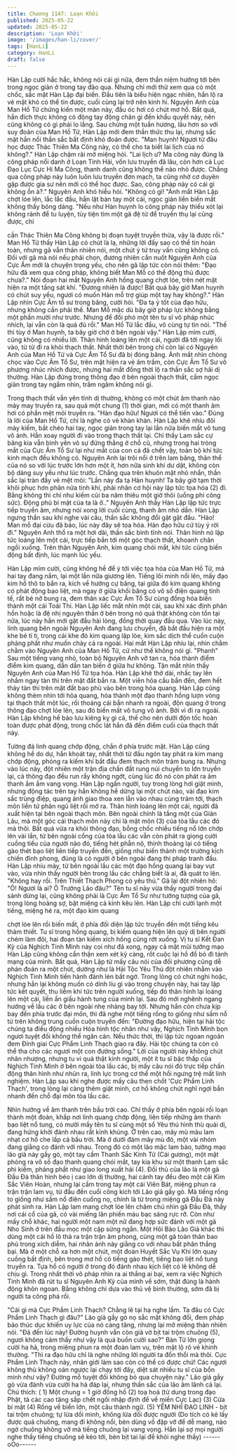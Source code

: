 ```yaml
---
title: Chương 1147: Loạn Khởi
published: 2025-05-22
updated: 2025-05-22
description: 'Loạn Khởi'
image: '/images/han-li/cover/'
tags: [HanLi]
category: HanLi
draft: false
---
```


Hàn Lập cười hắc hắc, không nói cái gì nữa, đem thần niệm
hướng tới bên trong ngọc giản ở trong tay đảo qua.
Nhưng chỉ mới thử xem qua có một chốc, sắc mặt Hàn Lập đại
biến. Đầu tiên là biểu hiện ngạc nhiên, hắn lộ ra vẻ mặt khó có thể
tin được, cuối cùng lại trở nên kinh hỉ.
Nguyên Anh của Man Hồ Tử chứng kiến một màn này, đầu óc hơi
có chút mơ hồ.
Bất quá, hắn đích thực không có động tay động chân gì đến khẩu
quyết này, nên cũng không có gì phải lo lắng.
Sau chừng một tuần hương, lâu hơn so với suy đoán của Man Hồ
Tử, Hàn Lập mới đem thần thức thu lại, nhưng sắc mặt hắn nổi
thần sắc bất định khó đoán được.
"Man huynh! Ngươi từ đâu học được Thác Thiên Ma Công này, có
thể cho ta biết lai lịch của nó không?." Hàn Lập chậm rãi mở
miệng hỏi.
"Lai lịch ư? Ma công này đúng là công pháp nổi danh ở Loạn Tinh
Hải, vốn lưu truyền đã lâu, còn hơn cả Lục Đạo Lục Cực Hi Ma
Công, thanh danh cũng không thể nào nhỏ được. Chẳng qua
công pháp này luôn luôn lưu truyền đơn mạch, ta cũng nhờ cơ
duyên gặp được gia sư nên mới có thể học được. Sao, công pháp
này có cái gì không ổn à?." Nguyên Anh khó hiểu hỏi.
"Không có gì! "Ánh mắt Hàn Lập chợt lóe lên, lắc lắc đầu, hắn lật
bàn tay một cái, ngọc giản liền biến mất không thấy bóng dáng.
"Nếu như Hàn huynh lo công pháp này thiếu xót lại không rảnh để
tu luyện, tùy tiện tìm một gã đệ tử để truyền thụ lại cũng được, chỉ

cần Thác Thiên Ma Công không bị đoạn tuyệt truyền thừa, vậy là
được rồi."
Man Hồ Tử thấy Hàn Lập có chút là lạ, những lời đấy sao có thể
tin hoàn toàn, nhưng gã vẫn thản nhiên nói, một chút ý tứ truy vấn
cũng không có.
Đối với gã mà nói nếu phải chọn, đương nhiên cắn nuốt Nguyên
Anh của Cực Âm mới là chuyện trọng yếu, cho nên gã lập tức còn
nói thêm:
"Đạo hữu đã xem qua công pháp, không biết Man Mỗ có thể động
thủ được chưa?."
Nói đoạn hai mắt Nguyên Anh hồng quang chợt lóe, trên nét mặt
hiện ra một tầng sát khí.
"Đương nhiên là được! Bất quá bây giờ Man huynh có chút suy
yếu, ngươi có muốn Hàn mỗ trợ giúp một tay hay không?."
Hàn Lập nhìn Cực Âm tổ sư trong băng, cười hỏi.
"Đa tạ ý tốt của đạo hữu, nhưng không cần phải thế. Man Mỗ mặc
dù bây giờ pháp lực không bằng một phần mười như trước.
Nhưng để đối phó một tên tu sĩ vô pháp nhúc nhích, lại vẫn còn là
quá đủ rồi." Man Hồ Tử lắc đầu, vô cùng tự tin nói.
"Thế thì tùy ở Man huynh, ta bây giờ chờ ở bên ngoài vậy."
Hàn Lập mỉm cười, cũng không có nhiều lời. Thân hình loáng lên
một cái, người đã tới ngay lối vào, từ từ đi ra khỏi thạch thất.
Nhất thời bên trong chỉ còn lại có Nguyên Anh của Man Hồ Tử và
Cực Âm Tổ Sư đã bị đóng băng.
Ánh mắt nhìn chòng chọc vào Cực Âm Tổ Sư, trên mặt hiện ra vẻ
âm trầm, còn Cực Âm Tổ Sư vô phương nhúc nhích được, nhưng
hai mắt đồng thời lộ ra thần sắc sợ hãi dị thường. Hàn Lập đứng
trong thông đạo ở bên ngoài thạch thất, cầm ngọc giản trong tay
ngắm nhìn, trầm ngâm không nói gì.

Trong thạch thất vẫn yên tĩnh dị thường, không có một chút âm
thanh nào mảy may truyền ra, sau quá một chung (1) thời gian,
mới có một thanh âm hơi có phần mệt mỏi truyền ra.
"Hàn đạo hữu! Ngươi có thể tiến vào." Đúng là lời của Man Hồ
Tử, chỉ là nghe có vẻ khàn khàn.
Hàn Lập khẽ nhíu đôi mày kiếm, bắt chéo hai tay, ngọc giản trong
tay lại lần nữa biến mất vô tung vô ảnh.
Hắn xoay người đi vào trong thạch thất lại.
Chỉ thấy Lam sắc cự băng kia vẫn bình yên vô sự đứng thẳng ở
chỗ cũ, nhưng trong hai tròng mắt của Cực Âm Tổ Sư lại như mắt
của con cá đã chết vậy, toàn bộ khí tức kinh mạch đều không có.
Nguyên Anh lại trôi nổi ở trên lam băng, thân thể của nó so với lúc
trước lớn hơn một ít, hơn nữa sinh khí dư dật, không còn bộ dáng
suy yếu như lúc trước. Chẳng qua trên khuôn mặt nhỏ nhắn, thần
sắc lại tràn đầy vẻ mệt mỏi:
"Lần này đa tạ Hàn huynh! Ta bây giờ tạm thời khôi phục hơn
phân nửa tinh khí, phải nhân cơ hội này lập tức tọa hóa (2) đi.
Bằng không thì chỉ như kiếm củi ba năm thiêu một giờ thôi (uổng
phí công sức). Động phủ bí mật của ta là ở.." Nguyên Anh thấy
Hàn Lập lập tức trực tiếp truyền âm, nhưng nói xong lời cuối
cùng, thanh âm nhỏ dần.
Hàn Lập ngưng thần sau khi nghe vài câu, thần sắc không đổi gật
gật đầu.
"Hảo! Man mỗ đại cừu đã báo, lúc này đây sẽ tọa hóa. Hàn đạo
hữu cứ tùy ý rời đi." Nguyên Anh thổ ra một hơi dài, thần sắc bình
tĩnh nói. Thân hình nó lập tức loáng lên một cái, trực tiếp bắn tới
một góc thạch thất, khoanh chân ngồi xuống.
Trên thân Nguyên Anh, kim quang chói mắt, khí tức cũng biến
động bất định, lúc mạnh lúc yếu.

Hàn Lập mỉm cười, cũng không hề để ý tới việc tọa hóa của Man
Hồ Tử, mà hai tay đang nắm, lại một lần nữa giương lên.
Tiếng lôi minh nổi lên, mấy đạo kim hồ thô to bắn ra, kích về
hướng cự băng, tại giữa đó kim quang không có phát động bạo
liệt, mà ngay ở giữa khối băng có vô số điện quang tinh tế, rất bé
nở bung ra, đem thân xác Cực Âm Tổ Sư cùng đồng hóa biến
thành một cái Toái Thi.
Hàn Lập liếc mắt nhìn một cái, sau khi xác định phân hồn hoặc là
đệ nhị nguyên thần ở bên trong nó quả thật không còn tồn tại
nữa, lúc này hắn mới gật đầu hài lòng, đồng thời quay đầu qua.
Vào lúc này, linh quang bên ngoài Nguyên Anh đang lưu chuyển,
đã bắt đầu hiện ra một khe bé tí ti, trong cái khe đó kim quang lập
lòe, kim sắc dịch thể cuồn cuộn phảng phất như muốn chảy cả ra
ngoài.
Hai mắt Hàn Lập nhíu lại, nhìn chằm chằm vào Nguyên Anh của
Man Hồ Tử, cứ như thế không nói gì.
"Phanh" Sau một tiếng vang nhỏ, toàn bộ Nguyên Anh vỡ tan ra,
hóa thành điểm điểm kim quang, dần dần tan biến ở giữa hư
không.
Tận mắt nhìn thấy Nguyên Anh của Man Hồ Tử tọa hóa. Hàn Lập
khẽ thở dài, nhấc tay lên nhắm ngay tàn thi trên mặt đất bắn ra.
Một viên hỏa cầu bắn đến, đem hết thảy tàn thi trên mặt đất bao
phủ vào bên trong hỏa quang.
Hàn Lập cũng không thèm nhìn tới hỏa quang, hóa thành một đạo
thanh hồng lượn vòng tại thạch thất một lúc, rồi thoáng cái bắn
nhanh ra ngoài, độn quang ở trong thông đạo chợt lóe lên, sau đó
biến mất vô tung vô ảnh.
Bởi vì đi ra ngoài. Hàn Lập không hề bảo lưu kiêng kỵ gì cả, thế
cho nên dưới độn tốc hoàn toàn được phát động, trong chốc lát
hắn đã đến điểm cuối của thạch thất này.

Tường đá linh quang chớp động, chắn ở phía trước mặt.
Hàn Lập cũng không hề do dự, hắn khoát tay, nhất thời từ đầu
ngón tay phát ra kim mang chớp động, phóng ra kiếm khí bắt đầu
đem thạch môn trảm bung ra.
Nhưng vào lúc này, đột nhiên một trận địa chấn đất rung núi
chuyển to lớn truyền lại, cả thông đạo đều run rẩy không ngớt,
cùng lúc đó nó còn phát ra âm thanh ầm ầm vang vọng.
Hàn Lập ngẩn người, tuy trong lòng hơi giật mình, nhưng động
tác trên tay hắn không hề dừng lại một chút nào, vài đạo kim sắc
trùng điệp, quang ảnh giao thoa xen lẫn vào nhau cùng trảm tới,
thạch môn liền tứ phân ngũ liệt rồi mở ra.
Thân hình loáng lên một cái, người đã xuất hiện tại bên ngoài
thạch môn.
Bên ngoài chính là tầng một của Giản Lâu, mà một góc cái thạch
môn này chỉ là mật môn (3) của tòa lầu các đó mà thôi.
Bất quá vừa ra khỏi thông đạo, bỗng chốc nhiều tiếng nổ lớn
chớp lên vài lần, từ bên ngoài cổng của tòa lầu các vẫn còn phát
ra giọng cười cuồng tiếu của người nào đó, tiếng hét phẫn nộ,
thỉnh thoảng lại có tiếng gào thét bạo liệt liên tiếp truyền đến,
giống như biến thành một trường kịch chiến đỉnh phong, đúng là
có người ở bên ngoài đang thi pháp tranh đấu.
Hàn Lập nhíu mày, từ bên ngoài lầu các một đạo hồng quang lại
bay vụt vào, vừa nhìn thấy người bên trong lầu các chẳng biết là
ai, đã quát to lên.
"Không hay rồi. Trên Thiết Thạch Phong có yêu thú." Gã lại đột
nhiên hô: "Ô! Ngươi là ai? Ô Trường Lão đâu?"
Tên tu sĩ này vừa thấy người trong đại sảnh dừng lại, cũng không
phải là Cực Âm Tổ Sư như tưởng tượng của gã, trong lòng hoảng
sợ, bật miệng cả kinh kêu lên.
Hàn Lập chỉ cười lạnh một tiếng, miệng hé ra, một đạo kim quang

chợt lóe lên rồi biến mất, ở phía đối diện lập tức truyền đến một
tiếng kêu thảm thiết.
Tu sĩ trong hồng quang, bị kiếm quang hiện lên quỷ dị bên người
chém làm đôi, hai đoạn tàn kiếm xích hồng cũng rớt xuống.
Vị tu sĩ Kết Đan Kỳ của Nghịch Tinh Minh này coi như đã xong,
ngay cả mặt mũi tướng mạo Hàn Lập cũng không cẩn thận xem
xét kỹ càng, rốt cuộc lại hồ đồ bỏ đi tánh mạng của mình.
Bất quá, Hàn Lập từ mấy câu nói của đối phương cũng dễ phán
đoán ra một chút, dường như là Hải Tộc Yêu Thú đột nhiên nhằm
vào Nghịch Tinh Minh tiến hành đánh lén bất ngờ.
Trong lòng có chút nghi hoặc, nhưng hắn lại không muốn có dính
líu gì vào trong chuyện này, hai tay lập tức kết quyết, thu liễm khí
tức trên người xuống, tiếp đó thân hình lại loáng lên một cái, liền
ẩn giấu hành tung của mình lại. Sau đó mới nghênh ngang hướng
về lầu các ở bên ngoài nhẹ nhàng bay tới.
Nhưng hắn còn chưa kịp bay đến phía trước đại môn, thì đã nghe
một tiếng rống to giống như sấm nổ từ trên không trung cuồn
cuộn truyền đến:
"Đường đạo hữu, hiện tại hải tộc chúng ta điều động nhiều Hóa
hình tộc nhân như vậy, Nghịch Tinh Minh bọn ngươi tuyệt đối
không thể ngăn cản. Nếu thức thời, thì lập tức ngoan ngoãn đem
Đỉnh giai Cực Phẩm Linh Thạch giao ra đây. Hải tộc chúng ta còn
có thể tha cho các ngươi một con đường sống."
Lời của người này không chút nhân nhượng, nhưng tu vi quả thật
kinh người, một ít tu sĩ bậc thấp của Nghịch Tinh Minh ở bên
ngoài tòa lầu các, bị mấy câu nói đó trực tiếp chấn động thân hình
như nhũn ra, linh lực trong cơ thể một hồi ngưng trệ mất linh
nghiệm.
Hàn Lập sau khi nghe được mấy câu then chốt 'Cực Phẩm Linh
Thạch', trong lòng lại càng thêm giật mình, cơ hồ không chút nghĩ
ngợi bắn nhanh đến chỗ đại môn tòa lầu các.

Nhìn hướng về âm thanh trên bầu trời cao.
Chỉ thấy ở phía bên ngoài rối loạn thành một đoàn, khắp nơi linh
quang chớp động, liên tiếp những âm thanh bạo liệt nổ tung, có
mười mấy tên tu sĩ cùng một số Yêu thú hình thù quái dị, đang
hứng khởi đánh nhau rất kinh khủng. Ở trên cao, mây mù màu
lam nhạt cơ hồ che lấp cả bầu trời.
Mà ở dưới đám mây mù đó, một vài nhóm đang giằng co đánh
với nhau. Trong đó có một lão mặc lam bào, tướng mạo lão già
này gầy gò, một tay cầm Thanh Sắc Kính Tử (Cái gương), một
mặt phóng ra vô số đạo thanh quang chói mắt, tay kia khu sử một
thanh Lam sắc phi kiếm, phảng phất như giao long xuất hải (4).
Đối thủ của lão là một gã Đầu Đà thân hình béo ị cao lớn dị
thường, hai cánh tay đều đeo một cái Kim Sắc Viên Hoàn, nhưng
lại cầm trong tay một cái Viên Bát, miệng phun ra trận trận lam vụ,
từ đầu đến cuối công kích tới Lão giả gầy gò. Mà tiếng rống to
giống như sấm nổ điên cuồng nọ, chính là từ trong miệng gã Đầu
Đà này phát sinh ra.
Hàn Lập lam mang chợt lóe lên chăm chú nhìn gã Đầu Đà, thấy
nơi cái cổ của gã, có vài miếng lân phiến màu bạc sáng rực rỡ.
Còn như mấy chỗ khác, hai người một nam một nữ đang hợp sức
đánh với một gã Nho Sinh ở trên đầu mọc một cặp sừng ngắn.
Một Hôi Bào Lão Giả khác thì dùng một cái hồ lô thả ra trận trận
âm phong, cùng một gã toàn thân bao phủ trong xích diễm, hai
nhân ảnh này giằng co với nhau bất phân thắng bại. Mà ở một
chỗ xa hơn một chút, một đoàn Huyết Sắc Vụ Khí lớn quay cuồng
bất định, bên trong mơ hồ có tiếng gào thét, tiếng bạo liệt nổ tung
truyền ra. Tựa hồ có người ở trong đó đánh nhau kịch liệt có lẽ
không dễ chịu gì.
Trong nhất thời vô pháp nhìn ra ai thắng ai bại, xem ra việc
Nghịch Tinh Minh đã rút tu sĩ Nguyên Anh Kỳ của mình về sớm,
thật đúng là hành động khôn ngoan.
Bằng không chỉ dựa vào thủ vệ bình thường, sớm đã bị người ta
công phá rồi.

"Cái gì mà Cực Phẩm Linh Thạch? Chẳng lẽ tại hạ nghe lầm. Ta
đâu có Cực Phẩm Linh Thạch gì đâu?" Lão giả gầy gò nọ sắc mặt
không đổi, đem pháp bảo thúc dục khiến uy lực của nó càng tăng,
nhưng lại mở miệng thản nhiên nói.
"Đã đến lúc này! Đường huynh vẫn còn giả vờ bịt tai trộm chuông
(5), ngươi không cảm thấy như vậy là quá buồn cười sao?" Bàn
Tử lớn giọng cười ha hả, trong miệng phun ra một đoàn lam vụ,
trên mặt lộ rõ vẻ khinh thường.
"Thì ra đạo hữu chỉ là nghe những lời người ta đồn thổi mà thôi.
Cực Phẩm Linh Thạch này, nhân giới làm sao còn có thể có được
chứ! Các ngươi không thù không oán ngược lại chạy tới đây, diệt
sát nhiều tu sĩ của bổn minh như vậy? Đường mỗ tuyệt đối không
bỏ qua chuyện này." Lão giả gầy gò vừa đánh vừa cười ha hả
đáp lại, nhưng thần sắc của lão âm lãnh cả lại.
Chú thích:
( 1) Một chung = 1 giờ đồng hồ
(2) toạ hoá (từ dung trong đạo Phật, tả các cao tăng sắp chết ngồi
nhập định để về miền Cực Lạc)
(3) Cửa bí mật
(4) Rồng về biển lớn, một câu thành ngữ.
(5) YỂM NHĨ ĐẠO LINH - bịt tai trộm chuông; tự lừa dối mình,
không lừa dối được người (Do tích có kẻ lấy được quả chuông,
mang đi không nổi, bèn dùng vồ đập vỡ để dễ mang, nào ngờ
chuông không vỡ mà tiếng chuông lại vang vọng. Hắn lại sợ mọi
người nghe thấy tiếng chuông sẽ kéo tới, bèn bịt tai lại để khỏi
nghe thấy)
------oOo------
